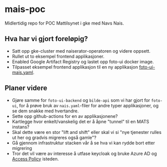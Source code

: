 # mais-poc
Midlertidig repo for POC Mattilsynet i gke med Navs Nais. 

## Hva har vi gjort foreløpig?
 * Satt opp gke-cluster med naiserator-operatoren
   og videre oppsett.
 * Rullet ut to eksempel frontend applikasjoner.
 * Enabled Google Artifact Registry og lastet opp 
   foto-ui docker image.
 * Tilpasset eksempel frontend applikasjon til en 
   ny applikasjon [foto-ui-mais.yaml](./foto-ui-mais.yaml).


## Planer videre
* Gjøre samme for `foto-ui-backend` og `bilde-api` som vi har gjort for `foto-ui`, for å prøve bruk av 
`nais.yaml`-filer for andre typer applikasjoner, og se dem snakke med hvertandre.
* Sette opp github-actions for en av applikasjonene?
* Kartlegge hvor enkelt/vanskelig det er å åpne "tunnel" til en MATS instans?
* Skal dette være en stor "lift and shift" eller skal vi si "nye tjenester rulles ut her og gradvis migreres også gamle"?
* Gå gjennom infrastruktur stacken vår å se hva vi kan rydde bort etter migrering
* Tror det vil være av interesse å utfase keycloak og bruke Azure AD og [Access Policy](https://doc.nais.io/security/auth/azure-ad/access-policy/index.html) isteden.
